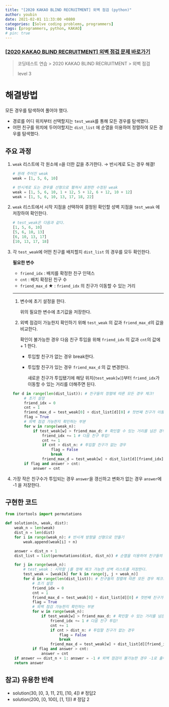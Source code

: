 ```yaml
---
title: "[2020 KAKAO BLIND RECRUITMENT] 외벽 점검 (python)"
author: youbin
date: 2021-02-01 11:33:00 +0800
categories: [Solve coding problems, programmers]
tags: [programmers, python, KAKAO]
# pin: true
---
```


### [[2020 KAKAO BLIND RECRUITMENT] 외벽 점검 문제 바로가기](https://programmers.co.kr/learn/courses/30/lessons/60062)

> 코딩테스트 연습 > 2020 KAKAO BLIND RECRUITMENT > 외벽 점검
>
> level 3



# 해결방법

모든 경우를 탐색하여 풀어야 했다.

- 경로를 어디 위치부터 선택할지는 `test_weak`를 통해 모든 경우를 탐색했다.
- 어떤 친구를 위치에 두어야할지는 `dist_list` 에 순열을 이용하여 정렬하여 모든 경우를 탐색했다.





## 주요 과정

1. `weak` 리스트에 각 원소에 `n`을 더한 값을 추가한다. → 반시계로 도는 경우 해결!

   ```python
   # 원래 주어진 weak
   weak = [1, 5, 6, 10]
   
   # 반시계로 도는 경우를 선형으로 펼쳐서 표현한 수정된 weak
   weak = [1, 5, 6, 10, 1 + 12, 5 + 12, 6 + 12, 10 + 12]
   weak = [1, 5, 6, 10, 13, 17, 18, 22]
   ```

   

2. `weak` 리스트에서 시작 지점을 선택하여 결정된 확인할 성벽 지점을  `test_weak` 에 저장하여 확인한다.

   ```python
   # test_weak은 다음과 같다.
   [1, 5, 6, 10]
   [5, 6, 10, 13]
   [6, 10, 13, 17]
   [10, 13, 17, 18]
   ```

   

3. 각 `test_weak`에 어떤 친구를 배치할지 `dist_list` 의 경우를 모두 확인한다.

   **필요한 변수**

   - `friend_idx` : 배치를 확정한 친구 인덱스
   - `cnt` : 배치 확정된 친구 수
   - `friend_max_d` ★ : `friend_idx` 의 친구가 이동할 수 있는 거리

   ------

   1. 변수에 초기 설정을 한다.

      위의 필요한 변수에 초기값을 저장한다.

   2. 외벽 점검이 가능한지 확인하기 위해 `test_weak` 의 값과 `friend_max_d`의 값을 비교한다.

      확인이 불가능한 경우 다음 친구 투입을 위해 `friend_idx` 의 값과 `cnt`의 값에 + 1 한다.

      - 투입할 친구가 없는 경우 break한다.

      - 투입할 친구가 있는 경우 `friend_max_d` 의 값 변경한다.

        새로운 친구가 투입됐기에 해당 위치(`test_weak[w]`)부터 `friend_idx`가 이동할 수 있는 거리를 더해주면 된다.

   ```python
   for d in range(len(dist_list)): # 친구들의 정렬에 따른 모든 경우 체크!
   		# 초기 설정
   		friend_idx = 0
   		cnt = 1
   		friend_max_d = test_weak[0] + dist_list[d][0] # 첫번째 친구가 이동할 수 있는 최대 거리
   		flag = True
   		# 외벽 점검 가능한지 확인하는 부분
   		for w in range(weak_n):
   		    if test_weak[w] > friend_max_d: # 확인할 수 있는 거리를 넘은 경우
   		        friend_idx += 1 # 다음 친구 투입!
   		        cnt += 1
   		        if cnt > dist_n: # 투입할 친구가 없는 경우
   		            flag = False
   		            break
   		        friend_max_d = test_weak[w] + dist_list[d][friend_idx] # 최대 확인할 수 있는 거리 갱신
   		if flag and answer > cnt:
   		    answer = cnt
   ```

   

4. 가장 작은 친구수가 투입되는 경우 `answer`을 갱신하고 변화가 없는 경우 `answer`에 -1 을 저장한다.



## 구현한 코드

```python
from itertools import permutations

def solution(n, weak, dist):
    weak_n = len(weak)
    dist_n = len(dist)
    for i in range(weak_n): # 반시계 방향을 선형으로 만들기
        weak.append(weak[i] + n)

    answer = dist_n + 1
    dist_list = list(permutations(dist, dist_n)) # 순열을 이용하여 친구들의 거리를 정렬하는 모든 경우의 수 저장!

    for j in range(weak_n):
        # test_weak : 시작할 j를 정해 체크 가능한 성벽 리스트를 저장한다.
        test_weak = [weak[k] for k in range(j, j + weak_n)]
        for d in range(len(dist_list)): # 친구들의 정렬에 따른 모든 경우 체크!
            # 초기 설정
            friend_idx = 0
            cnt = 1
            friend_max_d = test_weak[0] + dist_list[d][0] # 첫번째 친구가 이동할 수 있는 최대 거리
            flag = True
            # 외벽 점검 가능한지 확인하는 부분
            for w in range(weak_n):
                if test_weak[w] > friend_max_d: # 확인할 수 있는 거리를 넘은 경우
                    friend_idx += 1 # 다음 친구 투입!
                    cnt += 1
                    if cnt > dist_n: # 투입할 친구가 없는 경우
                        flag = False
                        break
                    friend_max_d = test_weak[w] + dist_list[d][friend_idx] # 최대 확인할 수 있는 거리 갱신
            if flag and answer > cnt:
                answer = cnt
    if answer == dist_n + 1: answer = -1 # 외벽 점검이 불가능한 경우 -1로 출력할 조건
    return answer
```





## 참고) 유용한 반례

- solution(30, [0, 3, 11, 21], [10, 4]) # 정답2
- solution(200, [0, 100], [1, 1])) # 정답 2


